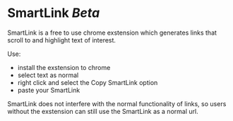 # SmartLink *Beta*

SmartLink is a free to use chrome exstension which generates links that scroll to and highlight text of interest.

Use:
 - install the exstension to chrome
 - select text as normal
 - right click and select the Copy SmartLink option
 - paste your SmartLink
 
SmartLink does not interfere with the normal functionality of links, so users without the exstension can still use the SmartLink as a normal url.
